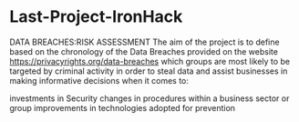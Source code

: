 # Last-Project-IronHack
DATA BREACHES:RISK ASSESSMENT
The aim of the project is to define based on the chronology of the Data Breaches provided on the website https://privacyrights.org/data-breaches which groups are most likely to be targeted by criminal activity in order to steal data and assist businesses in making informative decisions when it comes to:

investments in Security
changes in procedures within a business sector or group
improvements in technologies adopted for prevention
